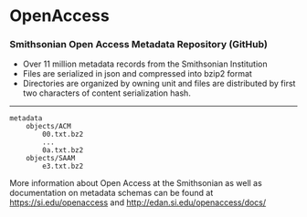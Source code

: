 # OpenAccess
### Smithsonian Open Access Metadata Repository (GitHub)

- Over 11 million metadata records from the Smithsonian Institution
- Files are serialized in json and compressed into bzip2 format
- Directories are organized by owning unit and files are distributed by first two characters of content serialization hash.

------------

	metadata
		objects/ACM
			00.txt.bz2
			...
			0a.txt.bz2
		objects/SAAM
			e3.txt.bz2

More information about Open Access at the Smithsonian as well as documentation on metadata schemas can be found at https://si.edu/openaccess and http://edan.si.edu/openaccess/docs/
